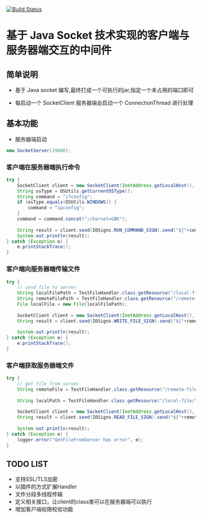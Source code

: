 [![Build Status](https://travis-ci.org/toulezu/io-command.svg?branch=master)](https://travis-ci.org/toulezu/io-command)

# 基于 Java Socket 技术实现的客户端与服务器端交互的中间件

## 简单说明

- 基于 Java socket 编写,最终打成一个可执行的jar,指定一个未占用的端口即可

- 每启动一个 SocketClient 服务器端会启动一个 ConnectionThread 进行处理

## 基本功能

- 服务器端启动

```java
new SocketServer(19800);
```

### 客户端在服务器端执行命令

```java
try {
	SocketClient client = new SocketClient(InetAddress.getLocalHost(), port);
	String osType = OSUtils.getCurrentOSType();
	String command = "ifconfig";
	if (osType.equals(OSUtils.WINDOWS)) {
		command = "ipconfig";
	}
	command = command.concat(";charset=GBK");
	
	String result = client.send(IOSigns.RUN_COMMAND_SIGN).send("${"+command+"}").getRunCommandResult(client);
	System.out.println(result);
} catch (Exception e) {
	e.printStackTrace();
}
```

### 客户端向服务器端传输文件

```java
try {
	// send file to server
	String localFilePath = TestFileHandler.class.getResource("/local-file/verifycode.jpg").getPath();
	String remoteFilePath = TestFileHandler.class.getResource("/remote-file/").getPath();
	File localFile = new File(localFilePath);
	
	SocketClient client = new SocketClient(InetAddress.getLocalHost(), port);
	String result = client.send(IOSigns.WRITE_FILE_SIGN).send("${"+remoteFilePath+","+ localFile.getName() +","+localFile.length()+"}").getSendFileToServerResult(client, localFile);
	
	System.out.println(result);
} catch (Exception e) {
	e.printStackTrace();
}
```

### 客户端获取服务器端文件

```java
try {
	// get file from server
	String remoteFile = TestFileHandler.class.getResource("/remote-file/testReadFile.txt").getPath();
	
	String localPath = TestFileHandler.class.getResource("/local-file/").getPath();
	
	SocketClient client = new SocketClient(InetAddress.getLocalHost(), port);
	String result = client.send(IOSigns.READ_FILE_SIGN).send("${"+remoteFile+"}").getGetFileFromServerResult(client, localPath);
	
	System.out.println(result);
} catch (Exception e) {
	logger.error("GetFileFromServer has error", e);
}
```

## TODO LIST

- 支持SSL/TLS加密
- 以插件的方式扩展Handler
- 文件分段多线程传输
- 定义相关接口，让client的class类可以在服务器端可以执行
- 增加客户端权限校验功能